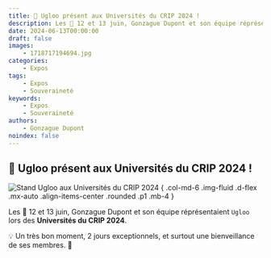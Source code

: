 ```yaml
---
title: 📣 Ugloo présent aux Universités du CRIP 2024 !
description: Les 📆 12 et 13 juin, Gonzague Dupont et son équipe réprésentaient Ugloo lors des Universités du CRIP 2024.
date: 2024-06-13T00:00:00
draft: false
images:
    - 1718717194694.jpg
categories:
    - Expos
tags:
    - Expos
    - Souveraineté
keywords:
    - Expos
    - Souveraineté
authors:
    - Gonzague Dupont
noindex: false
---
```


## 📣 Ugloo présent aux Universités du CRIP 2024 !

![Stand Ugloo aux Universités du CRIP 2024](1718717194694.jpg)
{ .col-md-6 .img-fluid .d-flex .mx-auto .align-items-center .rounded .p1 .mb-4 }

Les 📆 12 et 13 juin, Gonzague Dupont et son équipe réprésentaient `Ugloo` lors des **Universités du CRIP 2024**.

💡 Un très bon moment, 2 jours exceptionnels, et surtout une bienveillance de ses membres. 🔦
